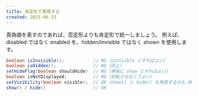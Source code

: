 ```yaml
---
title: 肯定形で表現する
created: 2015-06-23
---
```


真偽値を表すのであれば、否定形よりも肯定形で統一しましょう。
例えば、disabled ではなく enabled を、hidden/invisible ではなく shown を使用します。

```java
boolean isInvisible();           // NG（isVisible とすればよい）
boolean isHidden();              // NG（同上）
setHideFlag(boolean shouldHide)  // NG（単純に show とすればよい）
boolean isNotDisplayed;          // NG（反転させなくてよい）
setVisibility(boolean visible);  // OK（show() と hide() を用意するのも OK）
show() / hide()                  // OK
```

